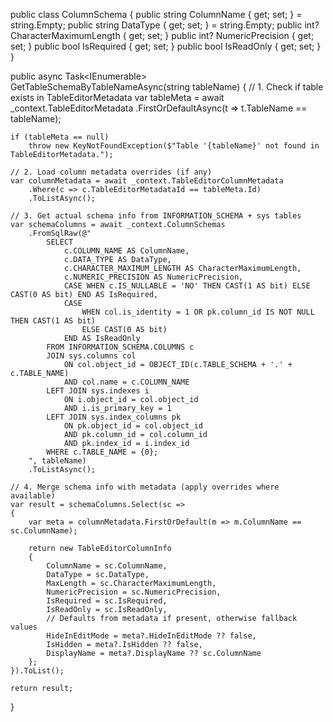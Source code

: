 public class ColumnSchema
{
    public string ColumnName { get; set; } = string.Empty;
    public string DataType { get; set; } = string.Empty;
    public int? CharacterMaximumLength { get; set; }
    public int? NumericPrecision { get; set; }
    public bool IsRequired { get; set; }
    public bool IsReadOnly { get; set; }
}



public async Task<IEnumerable<TableEditorColumnInfo>> GetTableSchemaByTableNameAsync(string tableName)
{
    // 1. Check if table exists in TableEditorMetadata
    var tableMeta = await _context.TableEditorMetadata
        .FirstOrDefaultAsync(t => t.TableName == tableName);

    if (tableMeta == null)
        throw new KeyNotFoundException($"Table '{tableName}' not found in TableEditorMetadata.");

    // 2. Load column metadata overrides (if any)
    var columnMetadata = await _context.TableEditorColumnMetadata
        .Where(c => c.TableEditorMetadataId == tableMeta.Id)
        .ToListAsync();

    // 3. Get actual schema info from INFORMATION_SCHEMA + sys tables
    var schemaColumns = await _context.ColumnSchemas
        .FromSqlRaw(@"
            SELECT 
                c.COLUMN_NAME AS ColumnName,
                c.DATA_TYPE AS DataType,
                c.CHARACTER_MAXIMUM_LENGTH AS CharacterMaximumLength,
                c.NUMERIC_PRECISION AS NumericPrecision,
                CASE WHEN c.IS_NULLABLE = 'NO' THEN CAST(1 AS bit) ELSE CAST(0 AS bit) END AS IsRequired,
                CASE 
                    WHEN col.is_identity = 1 OR pk.column_id IS NOT NULL THEN CAST(1 AS bit) 
                    ELSE CAST(0 AS bit) 
                END AS IsReadOnly
            FROM INFORMATION_SCHEMA.COLUMNS c
            JOIN sys.columns col 
                ON col.object_id = OBJECT_ID(c.TABLE_SCHEMA + '.' + c.TABLE_NAME)
                AND col.name = c.COLUMN_NAME
            LEFT JOIN sys.indexes i 
                ON i.object_id = col.object_id 
                AND i.is_primary_key = 1
            LEFT JOIN sys.index_columns pk
                ON pk.object_id = col.object_id 
                AND pk.column_id = col.column_id 
                AND pk.index_id = i.index_id
            WHERE c.TABLE_NAME = {0};
        ", tableName)
        .ToListAsync();

    // 4. Merge schema info with metadata (apply overrides where available)
    var result = schemaColumns.Select(sc =>
    {
        var meta = columnMetadata.FirstOrDefault(m => m.ColumnName == sc.ColumnName);

        return new TableEditorColumnInfo
        {
            ColumnName = sc.ColumnName,
            DataType = sc.DataType,
            MaxLength = sc.CharacterMaximumLength,
            NumericPrecision = sc.NumericPrecision,
            IsRequired = sc.IsRequired,
            IsReadOnly = sc.IsReadOnly,
            // Defaults from metadata if present, otherwise fallback values
            HideInEditMode = meta?.HideInEditMode ?? false,
            IsHidden = meta?.IsHidden ?? false,
            DisplayName = meta?.DisplayName ?? sc.ColumnName
        };
    }).ToList();

    return result;
}